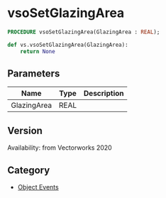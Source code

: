 # vsoSetGlazingArea

```pascal
PROCEDURE vsoSetGlazingArea(GlazingArea : REAL);
```

```python
def vs.vsoSetGlazingArea(GlazingArea):
    return None
```

## Parameters
|Name|Type|Description|
|---|---|---|
|GlazingArea|REAL|   |

## Version
Availability: from Vectorworks 2020

## Category
* [Object Events](../Categories/Object%20Events.md)
